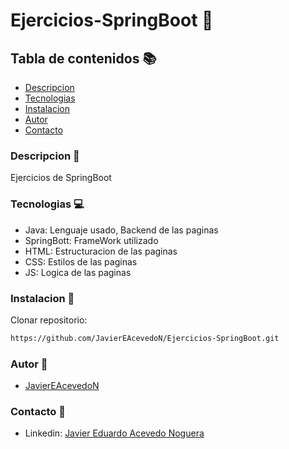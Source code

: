 # Ejercicios-SpringBoot 🚀
## Tabla de contenidos 📚
- [Descripcion](#descripcion)
- [Tecnologias](#tecnologias)
- [Instalacion](#instalacion)
- [Autor](#autor)
- [Contacto](#contacto)
<h3 id="descripcion">Descripcion 📖</h3>

Ejercicios de SpringBoot
<h3 id="tecnologias">Tecnologias 💻</h3>

- Java: Lenguaje usado, Backend de las paginas
- SpringBott: FrameWork utilizado
- HTML: Estructuracion de las paginas
- CSS: Estilos de las paginas
- JS: Logica de las paginas
<h3 id="instalacion">Instalacion 💾</h3>

Clonar repositorio:
```sh
https://github.com/JavierEAcevedoN/Ejercicios-SpringBoot.git
```
<h3 id="autor">Autor 👤</h3>

- [JavierEAcevedoN](https://github.com/JavierEAcevedoN)
<h3 id="contacto">Contacto 📱</h3>

- Linkedin: [Javier Eduardo Acevedo Noguera](https://www.linkedin.com/in/javier-eduardo-acevedo-noguera)